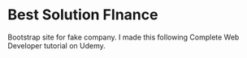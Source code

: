 # Best Solution FInance
Bootstrap site for fake company. I made this following Complete Web Developer tutorial on Udemy.
